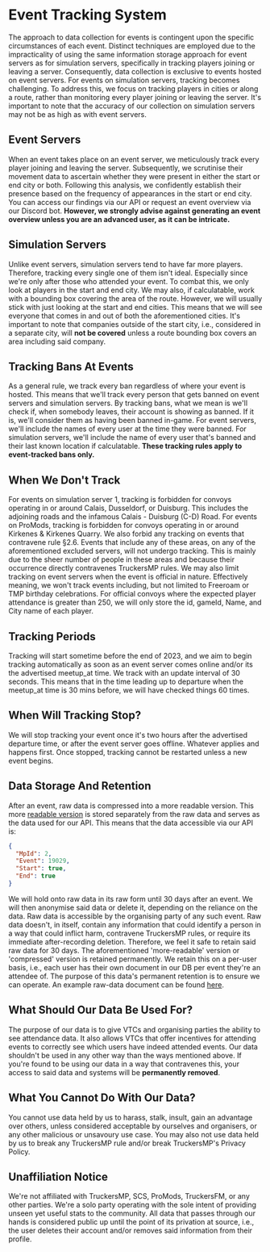 # Event Tracking System

The approach to data collection for events is contingent upon the specific circumstances of each event. Distinct techniques are employed due to the impracticality of using the same information storage approach for event servers as for simulation servers, specifically in tracking players joining or leaving a server. Consequently, data collection is exclusive to events hosted on event servers. For events on simulation servers, tracking becomes challenging. To address this, we focus on tracking players in cities or along a route, rather than monitoring every player joining or leaving the server. It's important to note that the accuracy of our collection on simulation servers may not be as high as with event servers.

## Event Servers

When an event takes place on an event server, we meticulously track every player joining and leaving the server. Subsequently, we scrutinise their movement data to ascertain whether they were present in either the start or end city or both. Following this analysis, we confidently establish their presence based on the frequency of appearances in the start or end city. You can access our findings via our API or request an event overview via our Discord bot. **However, we strongly advise against generating an event overview unless you are an advanced user, as it can be intricate.**

## Simulation Servers

Unlike event servers, simulation servers tend to have far more players. Therefore, tracking every single one of them isn't ideal. Especially since we're only after those who attended your event. To combat this, we only look at players in the start and end city. We may also, if calculatable, work with a bounding box covering the area of the route. However, we will usually stick with just looking at the start and end cities. This means that we will see everyone that comes in and out of both the aforementioned cities. It's important to note that companies outside of the start city, i.e., considered in a separate city, will **not be covered** unless a route bounding box covers an area including said company.

## Tracking Bans At Events

As a general rule, we track every ban regardless of where your event is hosted. This means that we'll track every person that gets banned on event servers and simulation servers. By tracking bans, what we mean is we'll check if, when somebody leaves, their account is showing as banned. If it is, we'll consider them as having been banned in-game. For event servers, we'll include the names of every user at the time they were banned. For simulation servers, we'll include the name of every user that's banned and their last known location if calculatable. **These tracking rules apply to event-tracked bans only.**

## When We Don't Track

For events on simulation server 1, tracking is forbidden for convoys operating in or around Calais, Dusseldorf, or Duisburg. This includes the adjoining roads and the infamous Calais - Duisburg (C-D) Road. For events on ProMods, tracking is forbidden for convoys operating in or around Kirkenes & Kirkenes Quarry. We also forbid any tracking on events that contravene rule §2.6. Events that include any of these areas, on any of the aforementioned excluded servers, will not undergo tracking. This is mainly due to the sheer number of people in these areas and because their occurrence directly contravenes TruckersMP rules. We may also limit tracking on event servers when the event is official in nature. Effectively meaning, we won't track events including, but not limited to Freeroam or TMP birthday celebrations. For official convoys where the expected player attendance is greater than 250, we will only store the id, gameId, Name, and City name of each player.

## Tracking Periods

Tracking will start sometime before the end of 2023, and we aim to begin tracking automatically as soon as an event server comes online and/or its the advertised meetup_at time. We track with an update interval of 30 seconds. This means that in the time leading up to departure when the meetup_at time is 30 mins before, we will have checked things 60 times.

## When Will Tracking Stop?

We will stop tracking your event once it's two hours after the advertised departure time, or after the event server goes offline. Whatever applies and happens first. Once stopped, tracking cannot be restarted unless a new event begins.

## Data Storage And Retention

After an event, raw data is compressed into a more readable version. This more [readable version](https://github.com/TruckersMP-Tracker/events-tracking/blob/main/json/examples/event_test/compressed_test_doc.json) is stored separately from the raw data and serves as the data used for our API. This means that the data accessible via our API is:

```json
{
  "MpId": 2,
  "Event": 19029,
  "Start": true,
  "End": true
}
```

We will hold onto raw data in its raw form until 30 days after an event. We will then anonymise said data or delete it, depending on the reliance on the data. Raw data is accessible by the organising party of any such event. Raw data doesn't, in itself, contain any information that could identify a person in a way that could inflict harm, contravene TruckersMP rules, or require its immediate after-recording deletion. Therefore, we feel it safe to retain said raw data for 30 days. The aforementioned 'more-readable' version or 'compressed' version is retained permanently. We retain this on a per-user basis, i.e., each user has their own document in our DB per event they're an attendee of. The purpose of this data's permanent retention is to ensure we can operate. An example raw-data document can be found [here](https://github.com/TruckersMP-Tracker/events-tracking/blob/main/json/examples/event_test/raw_test_doc.json).

## What Should Our Data Be Used For?

The purpose of our data is to give VTCs and organising parties the ability to see attendance data. It also allows VTCs that offer incentives for attending events to correctly see which users have indeed attended events. Our data shouldn't be used in any other way than the ways mentioned above. If you're found to be using our data in a way that contravenes this, your access to said data and systems will be **permanently removed**.

## What You Cannot Do With Our Data?

You cannot use data held by us to harass, stalk, insult, gain an advantage over others, unless considered acceptable by ourselves and organisers, or any other malicious or unsavoury use case. You may also not use data held by us to break any TruckersMP rule and/or break TruckersMP's Privacy Policy.

## Unaffiliation Notice

We're not affiliated with TruckersMP, SCS, ProMods, TruckersFM, or any other parties. We're a solo party operating with the sole intent of providing unseen yet useful stats to the community. All data that passes through our hands is considered public up until the point of its privation at source, i.e., the user deletes their account and/or removes said information from their profile.
